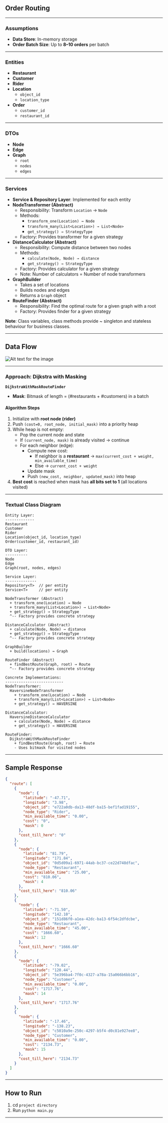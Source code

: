 ## Order Routing

---

### **Assumptions**

- **Data Store**: In-memory storage
- **Order Batch Size**: Up to **8–10 orders** per batch

---

### **Entities**

- **Restaurant**
- **Customer**
- **Rider**
- **Location**
  - `object_id`
  - `location_type`
- **Order**
  - `customer_id`
  - `restaurant_id`

---

### **DTOs**

- **Node**
- **Edge**
- **Graph**
  - `root`
  - `nodes`
  - `edges`

---

### **Services**

- **Service & Repository Layer**: Implemented for each entity
- **NodeTransformer (Abstract)**
  - Responsibility: Transform `Location` → `Node`
  - Methods:
    - `transform_one(Location) → Node`
    - `transform_many(List<Location>) → List<Node>`
    - `get_strategy() → StrategyType`
  - Factory: Provides transformer for a given strategy
- **DistanceCalculator (Abstract)**
  - Responsibility: Compute distance between two nodes
  - Methods:
    - `calculate(Node, Node) → distance`
    - `get_strategy() → StrategyType`
  - Factory: Provides calculator for a given strategy
  - Note: Number of calculators = Number of node transformers
- **GraphBuilder**
  - Takes a set of locations
  - Builds nodes and edges
  - Returns a `Graph` object
- **RouteFinder (Abstract)**
  - Responsibility: Find the optimal route for a given graph with a root
  - Factory: Provides finder for a given strategy

**Note**: Class variables, class methods provide ~ singleton and stateless behaviour for business classes.

---

## Data Flow

![Alt text for the image](data%20flow.png "Data Flow")

---

### **Approach: Dijkstra with Masking**

**`DijkstraWithMaskRouteFinder`**

- **Mask**: Bitmask of length = (#restaurants + #customers) in a batch

#### Algorithm Steps

1. Initialize with **root node (rider)**
2. Push `(cost=0, root_node, initial_mask)` into a priority heap
3. While heap is not empty:
   - Pop the current node and state
   - If `(current_node, mask)` is already visited → continue
   - For each neighbor (edge):
     - Compute new cost:
       - If neighbor is a **restaurant** → `max(current_cost + weight, min_available_time)`
       - Else → `current_cost + weight`
     - Update mask
     - Push `(new_cost, neighbor, updated_mask)` into heap
4. **Best cost** is reached when mask has **all bits set to 1** (all locations visited)

---

### **Textual Class Diagram**

```
Entity Layer:
-------------
Restaurant
Customer
Rider
Location(object_id, location_type)
Order(customer_id, restaurant_id)

DTO Layer:
----------
Node
Edge
Graph(root, nodes, edges)

Service Layer:
--------------
Repository<T>  // per entity
Service<T>     // per entity

NodeTransformer (Abstract)
  + transform_one(Location) → Node
  + transform_many(List<Location>) → List<Node>
  + get_strategy() → StrategyType
  ^-- Factory provides concrete strategy

DistanceCalculator (Abstract)
  + calculate(Node, Node) → distance
  + get_strategy() → StrategyType
  ^-- Factory provides concrete strategy

GraphBuilder
  + build(locations) → Graph

RouteFinder (Abstract)
  + findBestRoute(Graph, root) → Route
  ^-- Factory provides concrete strategy

Concrete Implementations:
--------------------------
NodeTransformer:
  HaversineNodeTransformer
    + transform_one(Location) → Node
    + transform_many(List<Location>) → List<Node>
    + get_strategy() → HAVERSINE

DistanceCalculator:
  HaversineDistanceCalculator
    + calculate(Node, Node) → distance
    + get_strategy() → HAVERSINE

RouteFinder:
  DijkstraWithMaskRouteFinder
    + findBestRoute(Graph, root) → Route
    - Uses bitmask for visited nodes
```


---

## Sample Response

```json
{
  "route": [
    {
      "node": {
        "latitude": "-47.71",
        "longitude": "3.98",
        "object_id": "e722a0db-da13-48df-ba15-bef1fad19155",
        "node_type": "Rider",
        "min_available_time": "0.00",
        "cost": "0",
        "mask": 0
      },
      "cost_till_here": "0"
    },
    {
      "node": {
        "latitude": "81.79",
        "longitude": "171.84",
        "object_id": "0d5d09a1-6971-44ab-bc37-ce22d748dfac",
        "node_type": "Restaurant",
        "min_available_time": "25.00",
        "cost": "810.06",
        "mask": 4
      },
      "cost_till_here": "810.06"
    },
    {
      "node": {
        "latitude": "-71.50",
        "longitude": "142.10",
        "object_id": "151d86f0-a1ea-42dc-ba13-6f54c2dfdcbe",
        "node_type": "Restaurant",
        "min_available_time": "45.00",
        "cost": "1666.60",
        "mask": 12
      },
      "cost_till_here": "1666.60"
    },
    {
      "node": {
        "latitude": "-79.02",
        "longitude": "120.44",
        "object_id": "5e396ba4-7f0c-4327-a78a-15a066b6bb16",
        "node_type": "Customer",
        "min_available_time": "0.00",
        "cost": "1717.76",
        "mask": 14
      },
      "cost_till_here": "1717.76"
    },
    {
      "node": {
        "latitude": "-17.46",
        "longitude": "-138.23",
        "object_id": "c5010a9e-250c-4297-b5f4-d0c81e927ee8",
        "node_type": "Customer",
        "min_available_time": "0.00",
        "cost": "2134.73",
        "mask": 15
      },
      "cost_till_here": "2134.73"
    }
  ]
}

```


---

## How to Run

1. cd `project directory`
2. Run `python main.py`

---
